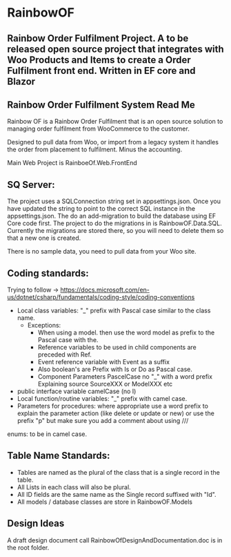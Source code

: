 # RainbowOF
Rainbow Order Fulfilment Project. A to be released open source project that integrates with Woo Products and Items to create a Order Fulfilment front end. Written in EF core and Blazor
---------------------------------------------------------------------
Rainbow Order Fulfilment System Read Me
---------------------------------------------------------------------

Rainbow OF is a Rainbow Order Fulfilment that is an open source solution to managing order fulfilment from WooCommerce to the customer.

Designed to pull data from Woo, or import from a legacy system it handles the order from placement to fulfilment. Minus the accounting.

Main Web Project is RainboeOf.Web.FrontEnd

SQ Server:
------------------
The project uses a SQLConnection string set in appsettings.json. Once you have updated the string to point to the correct SQL instance in the appsettings.json. The do an add-migration
to build the database using EF Core code first. The project to do the migrations in is RainbowOF.Data.SQL. Currently the migrations are stored there, so you will need to delete them
so that a new one is created.

There is no sample data, you need to pull data from your Woo site.

Coding standards:
------------------

Trying to follow -> https://docs.microsoft.com/en-us/dotnet/csharp/fundamentals/coding-style/coding-conventions

- Local class variables: "_" prefix with Pascal case similar to the class name.  
	- Exceptions:
		* When using a model. then use the word model as prefix to the Pascal case with the. 
		* Reference variables to be used in child components are preceded with Ref.
		* Event reference variable with Event as a suffix
		* Also boolean's are Prefix with Is or Do as Pascal case.
		* Component Parameters PascelCase no "_" with a word prefix Explaining source SourceXXX or ModelXXX etc 
- public interface variable camelCase (no I)
- Local function/routine variables: "_" prefix with camel case.
- Parameters for procedures: where appropriate use a word prefix to explain the parameter action (like delete or update or new) or use the prefix "p" but make sure you add a comment about using ///

enums: to be in camel case.

Table Name Standards:
----------------------
- Tables are named as the plural of the class that is a single record in the table. 
- All Lists in each class will also be plural. 
- All ID fields are the same name as the Single record suffixed with "Id".
- All models / database classes are store in RainbowOF.Models


Design Ideas
--------------
A draft design document call RainbowOfDesignAndDocumentation.doc is in the root folder.
